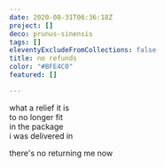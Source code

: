 ```yaml
---
date: 2020-08-31T06:36:18Z
project: []
deco: prunus-sinensis
tags: []
eleventyExcludeFromCollections: false
title: no refunds
color: "#BFE4C0"
featured: []

---
```

what a relief it is  
to no longer fit  
in the package  
i was delivered in  

there's no returning me now